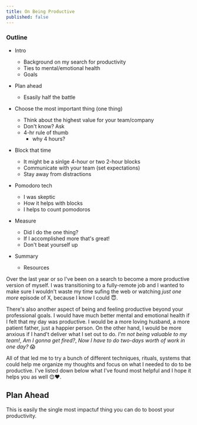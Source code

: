 ```yaml
---
title: On Being Productive
published: false
---
```


### Outline

- Intro

  - Background on my search for productivity
  - Ties to mental/emotional health
  - Goals

- Plan ahead

  - Esasily half the battle

- Choose the most important thing (one thing)

  - Think about the highest value for your team/company
  - Don't know? Ask
  - 4-hr rule of thumb
    - why 4 hours?

- Block that time

  - It might be a sinlge 4-hour or two 2-hour blocks
  - Communicate with your team (set expectations)
  - Stay away from distractions

- Pomodoro tech

  - I was skeptic
  - How it helps with blocks
  - I helps to count pomodoros

- Measure

  - Did I do the one thing?
  - If I accomplished more that's great!
  - Don't beat yourself up

- Summary
  - Resources

Over the last year or so I've been on a search to become a more productive version of myself. I was transitioning to a fully-remote job and I wanted to make sure I wouldn't waste my time sufing the web or watching _just one more_ episode of X, because I know I could 😇.

There's also another aspect of being and feeling productive beyond your professional goals. I would have much better mental and emotional health if I felt that my day was productive. I would be a more loving husband, a more patient father, just a happier person. On the other hand, I would be more anxious if I hand't deliver what I set out to do. _I'm not being valuable to my team!_, _Am I gonna get fired?_, _Now I have to do two-days worth of work in one day?_ 😱

All of that led me to try a bunch of different techniques, rituals, systems that could help me organize my thoughts and focus on what I needed to do to be productive. I've listed down below what I've found most helpful and I hope it helps you as well 😊❤️.

## Plan Ahead

This is easily the single most impactuf thing you can do to boost your productivity.
